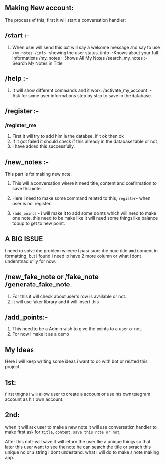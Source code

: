 ## Making New account:

The process of this, first it will start a conversation handler:


## /start :-

1. When user will send this bot will say a welcome message and say to use `/my_notes`, `/info`- showing the user status. 
/info :-Knows about your full informations 
/my_notes :-Shows All My Notes 
/search_my_notes :- Search My Notes in Title



## /help :-

1. It will show different commands and it work.
/activate_my_account :- Ask for some user informations step by step to save in the database.




## /register :-
### /register_me 

1. First it will try to add him in the databse. if it ok then ok
2. If it got failed it should check if this already in the database table or not,
3. I have added this successfully.




## /new_notes :-

This part is for making new note.
1. This will a conversation where it need title, content and confirmation to save thsi note.

2. Here i need to make some command related to this, `register`- when user is not register.

3. `/add_points` - i will make it to add some points which will need to make one note, this need to be make like it will need some things like balance topup to get to new point.


## A BIG ISSUE
I need to solve the problem wheere i past store the note title and content in formatting, but i found i need to have 2 more column or what i dont understnad uflly for now.



## /new_fake_note or /fake_note /generate_fake_note.

1. For this it will check about user's row is available or not.
2. it will use faker library and it will insert this.




## /add_points:-
1. This need to be a Admin wish to give the points to a user or not.
2. For now i make it as a demo




## My Ideas

Here i will keep writing some ideas i want to do with bot or related this project.



## 1st:

First thigns i will allow user to create a account or use his own telegram account as his own account.



## 2nd:

when it will ask user to make a new note it will use conversation handler to make first ask for `title`, `content`, `save this note or not`, 

After this note will save it will return the user the a unique things so that later this user want to see the note he can search the title or serach this unique no or a string i dont undestand. what i will do to make a note making app.